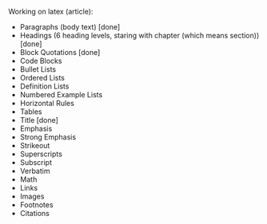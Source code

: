 Working on latex (article):

- Paragraphs (body text) [done]
- Headings (6 heading levels, staring with chapter (which means section)) [done]
- Block Quotations [done]
- Code Blocks
- Bullet Lists
- Ordered Lists
- Definition Lists
- Numbered Example Lists
- Horizontal Rules
- Tables
- Title [done]
- Emphasis
- Strong Emphasis
- Strikeout
- Superscripts
- Subscript
- Verbatim
- Math
- Links
- Images
- Footnotes
- Citations
